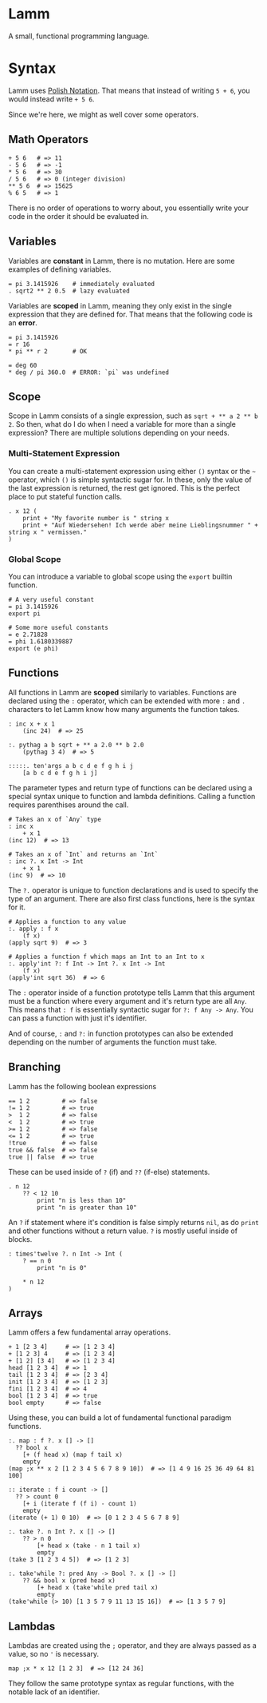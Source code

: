 # Lamm

A small, functional programming language.

# Syntax

Lamm uses [Polish Notation](https://en.wikipedia.org/wiki/Polish_notation).
That means that instead of writing `5 + 6`, you would instead write `+ 5 6`.

Since we're here, we might as well cover some operators.

## Math Operators

```
+ 5 6   # => 11
- 5 6   # => -1
* 5 6   # => 30
/ 5 6   # => 0 (integer division)
** 5 6  # => 15625
% 6 5   # => 1
```

There is no order of operations to worry about, you essentially write your code in the order it should be evaluated in.

## Variables

Variables are **constant** in Lamm, there is no mutation. Here are some examples of defining variables.

```
= pi 3.1415926    # immediately evaluated
. sqrt2 ** 2 0.5  # lazy evaluated
```

Variables are **scoped** in Lamm, meaning they only exist in the single expression that they are defined for. That means that the following code is an **error**.

```
= pi 3.1415926
= r 16
* pi ** r 2       # OK

= deg 60
* deg / pi 360.0  # ERROR: `pi` was undefined
```

## Scope

Scope in Lamm consists of a single expression, such as `sqrt + ** a 2 ** b 2`. So then, what do I do when I need a variable for more than a single expression? There are multiple solutions depending on your needs.

### Multi-Statement Expression

You can create a multi-statement expression using either `()` syntax or the `~` operator, which `()` is simple syntactic sugar for. In these, only the value of the last expression is returned, the rest get ignored. This is the perfect place to put stateful function calls.

```
. x 12 (
	print + "My favorite number is " string x
	print + "Auf Wiedersehen! Ich werde aber meine Lieblingsnummer " + string x " vermissen."
)
```

### Global Scope

You can introduce a variable to global scope using the `export` builtin function.

```
# A very useful constant
= pi 3.1415926
export pi

# Some more useful constants
= e 2.71828
= phi 1.6180339887
export (e phi)
```

## Functions

All functions in Lamm are **scoped** similarly to variables. Functions are declared using the `:` operator, which can be extended with more `:` and `.` characters to let Lamm know how many arguments the function takes.

```
: inc x + x 1
	(inc 24)  # => 25

:. pythag a b sqrt + ** a 2.0 ** b 2.0
	(pythag 3 4)  # => 5

:::::. ten'args a b c d e f g h i j
	[a b c d e f g h i j]
```

The parameter types and return type of functions can be declared using a special syntax unique to function and lambda definitions.
Calling a function requires parenthises around the call.

```
# Takes an x of `Any` type
: inc x
	+ x 1
(inc 12)  # => 13

# Takes an x of `Int` and returns an `Int`
: inc ?. x Int -> Int
	+ x 1
(inc 9)  # => 10
```

The `?.` operator is unique to function declarations and is used to specify the type of an argument. There are also first class functions, here is the syntax for it.

```
# Applies a function to any value
:. apply : f x
	(f x)
(apply sqrt 9)  # => 3

# Applies a function f which maps an Int to an Int to x
:. apply'int ?: f Int -> Int ?. x Int -> Int
	(f x)
(apply'int sqrt 36)  # => 6
```

The `:` operator inside of a function prototype tells Lamm that this argument must be a function where every argument and it's return type are all `Any`. This means that `: f` is essentially syntactic sugar for `?: f Any -> Any`. You can pass a function with just it's identifier.

And of course, `:` and `?:` in function prototypes can also be extended depending on the number of arguments the function must take.

## Branching

Lamm has the following boolean expressions

```
== 1 2         # => false
!= 1 2         # => true
>  1 2         # => false
<  1 2         # => true
>= 1 2         # => false
<= 1 2         # => true
!true          # => false
true && false  # => false
true || false  # => true
```

These can be used inside of `?` (if) and `??` (if-else) statements.

```
. n 12
	?? < 12 10
		print "n is less than 10"
		print "n is greater than 10"
```

An `?` if statement where it's condition is false simply returns `nil`, as do `print` and other functions without a return value. `?` is mostly useful inside of blocks.

```
: times'twelve ?. n Int -> Int (
	? == n 0
		print "n is 0"

	* n 12
)
```

## Arrays

Lamm offers a few fundamental array operations.

```
+ 1 [2 3 4]     # => [1 2 3 4]
+ [1 2 3] 4     # => [1 2 3 4]
+ [1 2] [3 4]   # => [1 2 3 4]
head [1 2 3 4]  # => 1
tail [1 2 3 4]  # => [2 3 4]
init [1 2 3 4]  # => [1 2 3]
fini [1 2 3 4]  # => 4
bool [1 2 3 4]  # => true
bool empty      # => false
```

Using these, you can build a lot of fundamental functional paradigm functions.

```
:. map : f ?. x [] -> []
  ?? bool x
    [+ (f head x) (map f tail x)
    empty
(map ;x ** x 2 [1 2 3 4 5 6 7 8 9 10])  # => [1 4 9 16 25 36 49 64 81 100]

:: iterate : f i count -> []
  ?? > count 0
    [+ i (iterate f (f i) - count 1)
    empty
(iterate (+ 1) 0 10)  # => [0 1 2 3 4 5 6 7 8 9]

:. take ?. n Int ?. x [] -> []
	?? > n 0
		[+ head x (take - n 1 tail x)
		empty
(take 3 [1 2 3 4 5])  # => [1 2 3]

:. take'while ?: pred Any -> Bool ?. x [] -> []
	?? && bool x (pred head x)
		[+ head x (take'while pred tail x)
		empty
(take'while (> 10) [1 3 5 7 9 11 13 15 16])  # => [1 3 5 7 9]
```

## Lambdas

Lambdas are created using the `;` operator, and they are always passed as a value, so no `'` is necessary.


```
map ;x * x 12 [1 2 3]  # => [12 24 36]
```

They follow the same prototype syntax as regular functions, with the notable lack of an identifier.